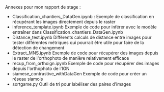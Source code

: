 Annexes pour mon rapport de stage :

- Classification_chantiers_DataGen.ipynb :
  Exemple de classification en récupérant les images directement depuis le raster
- inference_template.ipynb
  Exemple de code pour inférer avec le modèle entraîner dans Classification_chantiers_DataGen.ipynb
- Distance_test.ipynb
  Différents calculs de distance entre images pour tester différentes métriques qui pourrait être utile pour faire de la détection de changement
- Extract_MNS.ipynb
  Exemple de code pour récupérer des images depuis le raster de l'orthophoto de manière relativement efficace
- recup_from_orthoign.ipynb
  Exemple de code pour récupérer des images depuis l'orthophoto de l'IGN
- siamese_contrastive_withDataGen
  Exemple de code pour créer un réseau siamois
- sortgame.py
  Outil de tri pour labéliser des paires d'images
